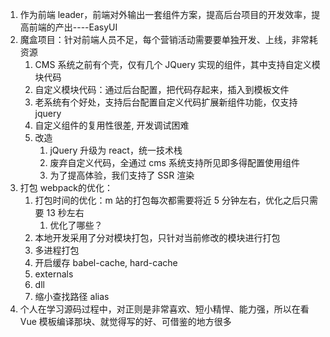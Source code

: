1. 作为前端 leader，前端对外输出一套组件方案，提高后台项目的开发效率，提高前端的产出----EasyUI
2. 魔盒项目：针对前端人员不足，每个营销活动需要要单独开发、上线，非常耗资源
   1. CMS 系统之前有个壳，仅有几个 JQuery 实现的组件，其中支持自定义模块代码
   2. 自定义模块代码：通过后台配置，把代码存起来，插入到模板文件
   3. 老系统有个好处，支持后台配置自定义代码扩展新组件功能，仅支持 jquery
   4. 自定义组件的复用性很差, 开发调试困难
   5. 改造
      1. jQuery 升级为 react，统一技术栈
      2. 废弃自定义代码，全通过 cms 系统支持所见即多得配置使用组件
      3. 为了提高体验，我们支持了 SSR 渲染
3. 打包 webpack的优化：
   1. 打包时间的优化：m 站的打包每次都需要将近 5 分钟左右，优化之后只需要 13 秒左右
      1. 优化了哪些？
   2. 本地开发采用了分对模块打包，只针对当前修改的模块进行打包
   3. 多进程打包
   4. 开启缓存 babel-cache, hard-cache
   5. externals
   6. dll
   7. 缩小查找路径 alias
4. 个人在学习源码过程中，对正则是非常喜欢、短小精悍、能力强，所以在看 Vue 模板编译那块、就觉得写的好、可借鉴的地方很多
